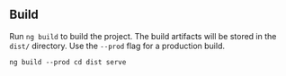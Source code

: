 ## Build

Run `ng build` to build the project. The build artifacts will be stored in the `dist/` directory. Use the `--prod` flag for a production build.


`ng build --prod
cd dist
serve`
